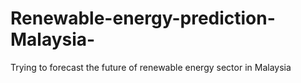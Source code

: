 # Renewable-energy-prediction-Malaysia-
Trying to forecast the future of renewable energy sector in Malaysia
